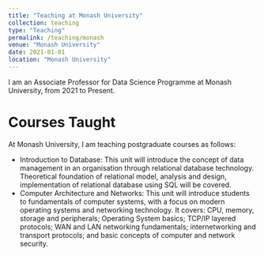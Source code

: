 ```yaml
---
title: "Teaching at Monash University"
collection: teaching
type: "Teaching"
permalink: /teaching/monash
venue: "Monash University"
date: 2021-01-01
location: "Monash University"
---
```


I am an Associate Professor for Data Science Programme at Monash University, from 2021 to Present.

Courses Taught
======

At Monash University, I am teaching postgraduate courses as follows:

* Introduction to Database: This unit will introduce the concept of data management in an organisation through relational database technology. Theoretical foundation of relational model, analysis and design, implementation of relational database using SQL will be covered.
* Computer Architecture and Networks: This unit will introduce students to fundamentals of computer systems, with a focus on modern operating systems and networking technology. It covers: CPU, memory, storage and peripherals; Operating System basics; TCP/IP layered protocols; WAN and LAN networking fundamentals; internetworking and transport protocols; and basic concepts of computer and network security.
